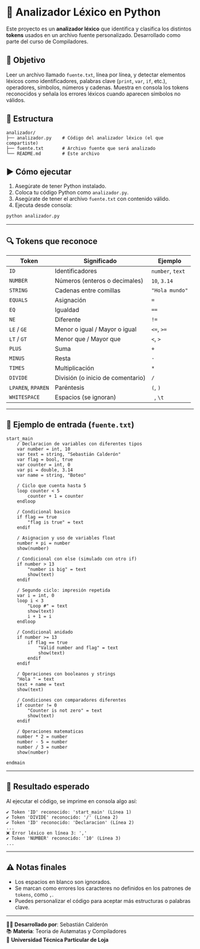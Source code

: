 
# 🧠 Analizador Léxico en Python

Este proyecto es un **analizador léxico** que identifica y clasifica los distintos **tokens** usados en un archivo fuente personalizado. Desarrollado como parte del curso de Compiladores.

## 📌 Objetivo

Leer un archivo llamado `fuente.txt`, línea por línea, y detectar elementos léxicos como identificadores, palabras clave (`print`, `var`, `if`, etc.), operadores, símbolos, números y cadenas. Muestra en consola los tokens reconocidos y señala los errores léxicos cuando aparecen símbolos no válidos.

## 📁 Estructura

```
analizador/
├── analizador.py    # Código del analizador léxico (el que compartiste)
├── fuente.txt       # Archivo fuente que será analizado
└── README.md        # Este archivo
```

## ▶️ Cómo ejecutar

1. Asegúrate de tener Python instalado.
2. Coloca tu código Python como `analizador.py`.
3. Asegúrate de tener el archivo `fuente.txt` con contenido válido.
4. Ejecuta desde consola:

```bash
python analizador.py
```

---

## 🔍 Tokens que reconoce

| Token        | Significado                        | Ejemplo                |
|--------------|------------------------------------|------------------------|
| `ID`         | Identificadores                    | `number`, `text`       |
| `NUMBER`     | Números (enteros o decimales)      | `10`, `3.14`           |
| `STRING`     | Cadenas entre comillas             | `"Hola mundo"`         |
| `EQUALS`     | Asignación                         | `=`                    |
| `EQ`         | Igualdad                           | `==`                   |
| `NE`         | Diferente                          | `!=`                   |
| `LE` / `GE`  | Menor o igual / Mayor o igual      | `<=`, `>=`             |
| `LT` / `GT`  | Menor que / Mayor que              | `<`, `>`               |
| `PLUS`       | Suma                               | `+`                    |
| `MINUS`      | Resta                              | `-`                    |
| `TIMES`      | Multiplicación                     | `*`                    |
| `DIVIDE`     | División (o inicio de comentario)  | `/`                    |
| `LPAREN`, `RPAREN` | Paréntesis                   | `(`, `)`               |
| `WHITESPACE` | Espacios (se ignoran)              | ` `, `\t`              |

---

## 📄 Ejemplo de entrada (`fuente.txt`)

```plaintext
start_main
    / Declaracion de variables con diferentes tipos
    var number = int, 10
    var text = string, "Sebastián Calderón"
    var flag = bool, true
    var counter = int, 0
    var pi = double, 3.14
    var name = string, "Boteo"

    / Ciclo que cuenta hasta 5
    loop counter < 5
        counter + 1 = counter
    endloop

    / Condicional basico
    if flag == true
        "flag is true" = text
    endif

    / Asignacion y uso de variables float
    number + pi = number
    show(number)

    / Condicional con else (simulado con otro if)
    if number > 13
        "number is big" = text
        show(text)
    endif

    / Segundo ciclo: impresión repetida
    var i = int, 0
    loop i < 3
        "Loop #" = text
        show(text)
        i + 1 = i
    endloop

    / Condicional anidado
    if number >= 13
        if flag == true
            "Valid number and flag" = text
            show(text)
        endif
    endif

    / Operaciones con booleanos y strings
    "Hola " = text
    text + name = text
    show(text)

    / Condiciones con comparadores diferentes
    if counter != 0
        "Counter is not zero" = text
        show(text)
    endif

    / Operaciones matematicas
    number * 2 = number
    number - 5 = number
    number / 3 = number
    show(number)

endmain
```

---

## 🧪 Resultado esperado

Al ejecutar el código, se imprime en consola algo así:

```
✔ Token 'ID' reconocido: 'start_main' (Línea 1)
✔ Token 'DIVIDE' reconocido: '/' (Línea 2)
✔ Token 'ID' reconocido: 'Declaracion' (Línea 2)
...
❌ Error léxico en línea 3: ','
✔ Token 'NUMBER' reconocido: '10' (Línea 3)
...
```

---

## ⚠️ Notas finales

- Los espacios en blanco son ignorados.
- Se marcan como errores los caracteres no definidos en los patrones de `tokens`, como `,`.
- Puedes personalizar el código para aceptar más estructuras o palabras clave.

---

🧑‍💻 **Desarrollado por**: Sebastián Calderón  
📚 **Materia**: Teoria de Autømatas y Compiladores  
🏫 **Universidad Técnica Particular de Loja**
